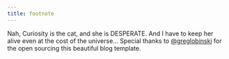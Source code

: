 ```yaml
---
title: footnote
---
```


Nah, Curiosity is the cat, and she is DESPERATE. And I have to keep her alive even at the cost of the universe...
Special thanks to [@greglobinski](https://twitter.com/greglobinski) for the open sourcing this beautiful blog template.